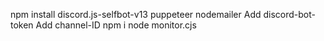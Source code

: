 npm install discord.js-selfbot-v13 puppeteer nodemailer
Add discord-bot-token
Add channel-ID
npm i
node monitor.cjs
